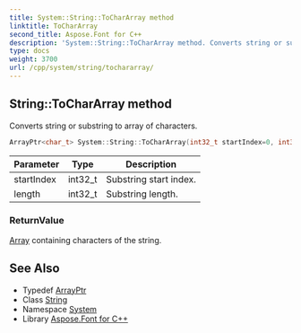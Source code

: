 ```yaml
---
title: System::String::ToCharArray method
linktitle: ToCharArray
second_title: Aspose.Font for C++
description: 'System::String::ToCharArray method. Converts string or substring to array of characters in C++.'
type: docs
weight: 3700
url: /cpp/system/string/tochararray/
---
```

## String::ToCharArray method


Converts string or substring to array of characters.

```cpp
ArrayPtr<char_t> System::String::ToCharArray(int32_t startIndex=0, int32_t length=INT32_MAX) const
```


| Parameter | Type | Description |
| --- | --- | --- |
| startIndex | int32_t | Substring start index. |
| length | int32_t | Substring length. |

### ReturnValue

[Array](../../array/) containing characters of the string.

## See Also

* Typedef [ArrayPtr](../../arrayptr/)
* Class [String](../)
* Namespace [System](../../)
* Library [Aspose.Font for C++](../../../)
